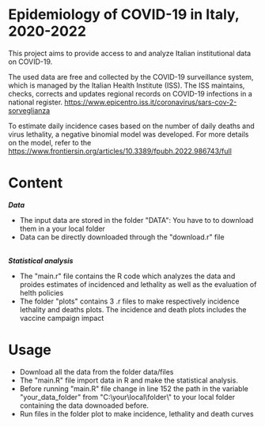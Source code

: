 # Epidemiology of COVID-19 in Italy, 2020-2022

This project aims to provide access to and analyze Italian institutional data on COVID-19. 

The used data are free and collected by the COVID-19 surveillance system, which is managed by the Italian Health Institute (ISS). The ISS maintains, checks, corrects and updates regional records on COVID-19 infections in a national register. 
https://www.epicentro.iss.it/coronavirus/sars-cov-2-sorveglianza

To estimate daily incidence cases based on the number of daily deaths and virus lethality, a negative binomial model was developed. For more details on the model, refer to the
https://www.frontiersin.org/articles/10.3389/fpubh.2022.986743/full


# Content

***Data***
- The input data are stored in the folder "DATA": You have to to download them in a your local folder
- Data can be directly downloaded through the "download.r" file

\
***Statistical analysis*** 
- The "main.r" file contains the R code which analyzes the data and proides estimates of incidenced and lethality as well as the evaluation of helth policies
- The folder "plots" contains 3 .r files to make respectively incidence lethality and deaths plots. The incidence and death plots includes the vaccine campaign impact 


# Usage
- Download all the data from the folder data/files
- The  "main.R" file import data in R and make the statistical analysis.
- Before running  "main.R" file change in line 152 the path in the variable "your_data_folder" from "C:\\your\\local\\folder\\" to your local folder containing the data downoaded before.
- Run files in the folder plot to make incidence, lethality and death curves
